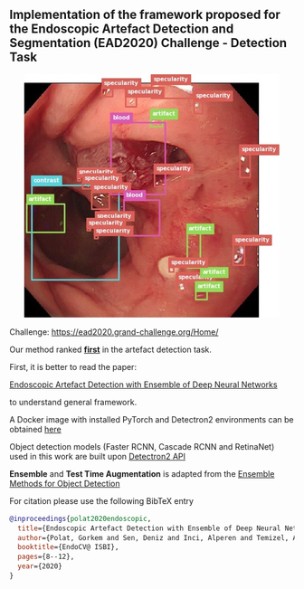 ## Implementation of the framework proposed for the Endoscopic Artefact Detection and Segmentation (EAD2020) Challenge - Detection Task

<p align="center">
  <img src="https://github.com/GorkemP/Endoscopic-Artefact-Detection/blob/master/images/EAD2020_frameOnly_01111.jpg">
</p>

Challenge: https://ead2020.grand-challenge.org/Home/

Our method ranked [**first**](https://ead2020.grand-challenge.org/evaluation/results/) in the artefact detection task.

First, it is better to read the paper: 

[Endoscopic Artefact Detection with Ensemble of Deep Neural Networks](http://ceur-ws.org/Vol-2595/endoCV2020_paper_id_10.pdf)

to understand general framework.

A Docker image with installed PyTorch and Detectron2 environments can be obtained [here](https://hub.docker.com/repository/docker/splendor90/detectron2)

Object detection models (Faster RCNN, Cascade RCNN and RetinaNet) used in this work are built upon [Detectron2 API](https://github.com/facebookresearch/detectron2)

**Ensemble** and **Test Time Augmentation** is adapted from the [Ensemble Methods for Object Detection](https://github.com/ancasag/ensembleObjectDetection)

For citation please use the following BibTeX entry

```BibTeX
@inproceedings{polat2020endoscopic,
  title={Endoscopic Artefact Detection with Ensemble of Deep Neural Networks and False Positive Elimination.},
  author={Polat, Gorkem and Sen, Deniz and Inci, Alperen and Temizel, Alptekin},
  booktitle={EndoCV@ ISBI},
  pages={8--12},
  year={2020}
}
```
